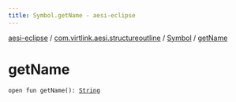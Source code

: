 ```yaml
---
title: Symbol.getName - aesi-eclipse
---
```


[aesi-eclipse](../../index.html) / [com.virtlink.aesi.structureoutline](../index.html) / [Symbol](index.html) / [getName](.)

# getName

`open fun getName(): `[`String`](https://kotlinlang.org/api/latest/jvm/stdlib/kotlin/-string/index.html)